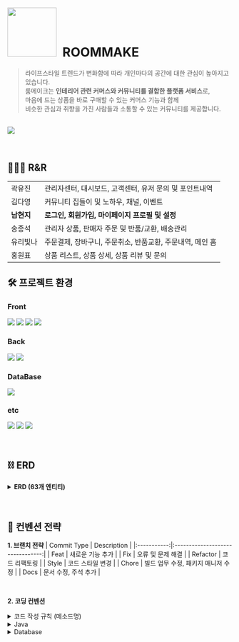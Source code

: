 # <img width="110px" src="https://github.com/ryuneng/roommake/assets/137076160/11c55ca0-27ef-4b7e-8fd6-c0626dc81d49"> &nbsp;ROOMMAKE

> 라이프스타일 트렌드가 변화함에 따라 개인마다의 공간에 대한 관심이 높아지고 있습니다. <br>
> 룸메이크는 **인테리어 관련 커머스와 커뮤니티를 결합한 플랫폼 서비스**로, <br>
> 마음에 드는 상품을 바로 구매할 수 있는 커머스 기능과 함께 <br>
> 비슷한 관심과 취향을 가진 사람들과 소통할 수 있는 커뮤니티를 제공합니다.

<br>

<img src="https://github.com/ryuneng/roommake/assets/137076160/a95b74a0-c25a-467e-82f7-f12b03a4ddca">

<br>
<br>
<br>

## 🧑🏻‍💻 R&R

<table>
  <tr>
    <td>곽유진</td>
    <td>관리자센터, 대시보드, 고객센터, 유저 문의 및 포인트내역</td>
  </tr>
  <tr>
    <td>김다영</td>
    <td>커뮤니티 집들이 및 노하우, 채널, 이벤트</td>
  </tr>
  <tr>
    <td><b>남현지</b></td>
    <td><b>로그인, 회원가입, 마이페이지 프로필 및 설정</b></td>
  </tr>
  <tr>
    <td>송종석</td>
    <td>관리자 상품, 판매자 주문 및 반품/교환, 배송관리</td>
  </tr>
  <tr>
    <td>유리빛나</td>
    <td>주문결제, 장바구니, 주문취소, 반품교환, 주문내역, 메인 홈</td>
  </tr>
  <tr>
    <td>홍원표</td>
    <td>상품 리스트, 상품 상세, 상품 리뷰 및 문의</td>
  </tr>
</table>

## 🛠️ 프로젝트 환경

### Front

<div>
  <img src="https://img.shields.io/badge/JavaScript-F7DF1E?style=flat-square&logo=javascript&logoColor=white"/>
  <img src="https://img.shields.io/badge/HTML-E34F26?style=flat-square&logo=html5&logoColor=white"/>
  <img src="https://img.shields.io/badge/CSS-1572B6?style=flat-square&logo=css3&logoColor=white"/>
  <img src="https://img.shields.io/badge/BootStrap-7952B3?style=flat-square&logo=bootstrap&logoColor=white"/>
<div>

### Back

<div>
  <img src="https://img.shields.io/badge/Java-000000?style=flat-square&logo=openjdk&logoColor=white"/>
  <img src="https://img.shields.io/badge/Spring Boot-6DB33F?style=flat-square&logo=spring&logoColor=white"/>
</div>

### DataBase

<div>
  <img src="https://img.shields.io/badge/MySQL-4479A1?style=flat-square&logo=mysql&logoColor=white"/>
</div>

### etc

</div>
  <img src="https://img.shields.io/badge/IntelliJ-000000?style=flat-square&logo=IntelliJ IDEA&logoColor=white"/>
  <img src="https://img.shields.io/badge/AWS-232F3E?style=flat-square&logo=Amazon AWS&logoColor=white"/>
  <img src="https://img.shields.io/badge/GitHub-181717?style=flat-square&logo=Github&logoColor=white"/>
</div>

<br>
<br>

## ⛓️ ERD

<details>
  <summary><b> ERD (63개 엔티티)</b></summary><br>
  <img src="https://github.com/user-attachments/assets/64480063-2468-429c-b012-77a94a246baf">
</details>

<br>
<br>

## 🚩 컨벤션 전략

**1. 브랜치 전략**
| Commit Type | Description |
|:-----------:|:--------------------------------:|
| Feat | 새로운 기능 추가 |
| Fix | 오류 및 문제 해결 |
| Refactor | 코드 리팩토링 |
| Style | 코드 스타일 변경 |
| Chore | 빌드 업무 수정, 패키지 매니저 수정 |
| Docs | 문서 수정, 주석 추가 |

<br>

**2. 코딩 컨벤션**
<details>
  <summary>코드 작성 규칙 (메소드명)</summary><br>
  <img src="https://github.com/user-attachments/assets/6991450a-08f8-4f1f-9c2d-3d2a2dca9614">
</details>
<details>
  <summary>Java</summary><br>
  <img src="https://github.com/user-attachments/assets/035c8e40-d51b-447a-bad4-6fc4ec8f5664">
</details>
<details>
  <summary>Database</summary><br>
  <img src="https://github.com/user-attachments/assets/7f6a7353-20f2-4638-be74-c848f2f74f71">
</details>

<br>


